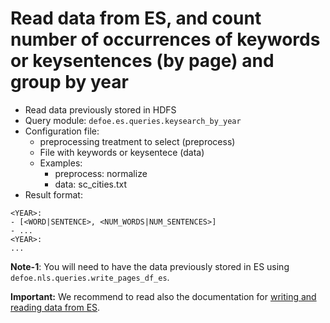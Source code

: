 # Read data from ES, and count number of occurrences of keywords or keysentences (by page) and group by year

* Read data previously stored in HDFS  
* Query module: `defoe.es.queries.keysearch_by_year`
* Configuration file:
  - preprocessing treatment to select (preprocess)
  - File with keywords or keysentece (data)
  - Examples:
     - preprocess: normalize
     - data: sc_cities.txt
* Result format:

```
<YEAR>:
- [<WORD|SENTENCE>, <NUM_WORDS|NUM_SENTENCES>]
- ...
<YEAR>:
...
```


**Note-1**: You will need to have the data previously stored in ES using `defoe.nls.queries.write_pages_df_es`.

**Important:** We recommend to read also the documentation for [writing and reading data from ES](../doc/nls_demo_examples/nls_demo_individual_queries.md#writing-and-reading-data-tofrom-elasticsearch-es).
